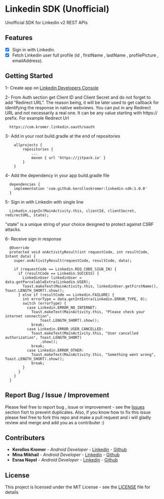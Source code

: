 # Linkedin SDK (Unofficial)

Unofficial SDK for Linkedin v2 REST APIs

## Features

- [x] Sign in with Linkedin.
- [x] Fetch Linkedin user full profile (id , firstName , lastName , profilePicture , emailAddress).

## Getting Started

1- Create app on [Linkedin Developers Console](https://www.linkedin.com/developers/apps)

2- From Auth section get Client ID and Client Secret and do not forget to add “Redirect URL”. The reason being, it will be later used to get callback for identifying the response in native webviews. You can put in any Redirect URL and not necessarily a real one. It can be any value starting with https:// prefix.
For example Redirect Url
```
  https://com.kromer.linkedin.oauth/oauth
```
3- Add in your root build.gradle at the end of repositories
```
	allprojects {
		repositories {
			...
			maven { url 'https://jitpack.io' }
		}
	}
```
4- Add the dependency in your app build.gradle file
```
  dependencies {
    implementation 'com.github.kerolloskromer:linkedin-sdk:1.0.0'
  }
```
5- Sign in with Linkedin with single line
```
  Linkedin.signIn(MainActivity.this, clientId, clientSecret, redirectURL, state);
```
"state" is a unique string of your choice designed to protect against CSRF attacks.

6- Receive sign in response
```
  @Override
  protected void onActivityResult(int requestCode, int resultCode, Intent data) {
    super.onActivityResult(requestCode, resultCode, data);

    if (requestCode == Linkedin.REQ_CODE_SIGN_IN) {
      if (resultCode == Linkedin.SUCCESS) {
        LinkedinUser linkedinUser = data.getParcelableExtra(Linkedin.USER);
        Toast.makeText(MainActivity.this, linkedinUser.getFirstName(), Toast.LENGTH_SHORT).show();
      } else if (resultCode == Linkedin.FAILURE) {
        int errorType = data.getIntExtra(Linkedin.ERROR_TYPE, 0);
        switch (errorType) {
          case Linkedin.ERROR_NO_INTERNET:
            Toast.makeText(MainActivity.this, "Please check your internet connection",
                Toast.LENGTH_SHORT).show();
            break;
          case Linkedin.ERROR_USER_CANCELLED:
            Toast.makeText(MainActivity.this, "User cancelled authorization", Toast.LENGTH_SHORT)
                .show();
            break;
          case Linkedin.ERROR_OTHER:
            Toast.makeText(MainActivity.this, "Something went wrong", Toast.LENGTH_SHORT).show();
            break;
        }
      }
    }
  }
```
## Report Bug / Issue / Improvement

Please feel free to report bug , issue or improvement - see the [Issues](https://github.com/kerolloskromer/linkedin-sdk/issues) section fisrt to prevent duplicates.
Also, if you know how to fix this issue please feel free to fork this repo and make a pull request and i will gladly review and merge and add you as a contributer :)

## Contributers

* **Kerollos Kromer** - *Android Developer* - [Linkedin](https://www.linkedin.com/in/kerollos-kromer-39aba078/) - [Github](https://github.com/kerolloskromer)
* **Mina Mikhail** - *Android Developer* - [Linkedin](https://www.linkedin.com/in/minasamirgerges/) - [Github](https://github.com/Mina-Mikhail)
* **Esraa Nayel** - *Android Developer* - [Linkedin](https://www.linkedin.com/in/esraa-nayel-22362064/) - [Github](https://github.com/EsraaNayel)

## License

This project is licensed under the MIT License - see the [LICENSE](LICENSE) file for details
